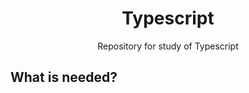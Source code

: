 <h1 align="center">Typescript</h1>
<p align="center">Repository for study of Typescript</p>

## What is needed?
